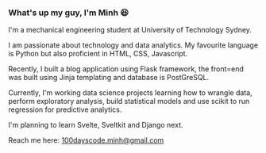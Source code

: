 ### What's up my guy, I'm Minh :satisfied:

I'm a mechanical engineering student at University of Technology Sydney. 

I am passionate about technology and data analytics. My favourite language is Python but also proficient in HTML, CSS, Javascript. 

Recently, I built a blog application using Flask framework, the front=end was built using Jinja templating and database is PostGreSQL. 

Currently, I'm working data science projects learning how to wrangle data, perform exploratory analysis, build statistical models and use scikit to run regression for predictive analytics. 

I'm planning to learn Svelte, Sveltkit and Django next. 

Reach me here: 100dayscode.minh@gmail.com

<!--
**khacminhle/khacminhle** is a ✨ _special_ ✨ repository because its `README.md` (this file) appears on your GitHub profile.

Here are some ideas to get you started:

- 🔭 I’m currently working on ...
- 🌱 I’m currently learning ...
- 👯 I’m looking to collaborate on ...
- 🤔 I’m looking for help with ...
- 💬 Ask me about ...
- 📫 How to reach me: ...
- 😄 Pronouns: ...
- ⚡ Fun fact: ...
-->
